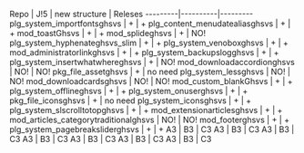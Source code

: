 
Repo | J!5 | new structure | Releses
---------|----------|---------
 plg_system_importfontsghsvs | + | +
 plg_content_menudatealiasghsvs | + | +
 mod_toastGhsvs | + | +
 mod_splideghsvs | + | NO!
 plg_system_hyphenateghsvs_slim | + | +
 plg_system_venoboxghsvs | + | +
 mod_administratorlinkghsvs | + | +
 plg_system_backupslogghsvs | + | +
 plg_system_insertwhatwhereghsvs | + | NO!
 mod_downloadaccordionghsvs | NO! | NO!
 pkg_file_assetghsvs | + | no need
 plg_system_lessghsvs | NO! | NO!
 mod_downloadcardsghsvs | NO! | NO!
 mod_custom_blankGhsvs | + | +
 plg_system_offlineghsvs | + | +
 plg_system_onuserghsvs | + | +
 pkg_file_iconsghsvs | + | no need
 plg_system_iconsghsvs | + | +
 plg_system_slscrolltotopghsvs  | + | +
 mod_extensionarticlesghsvs | + | +
 mod_articles_categorytraditionalghsvs | NO! | NO!
 mod_footerghsvs | + | +
 plg_system_pagebreaksliderghsvs | + | +
 A3 | B3 | C3
 A3 | B3 | C3
 A3 | B3 | C3
 A3 | B3 | C3
 A3 | B3 | C3
 A3 | B3 | C3
 A3 | B3 | C3
